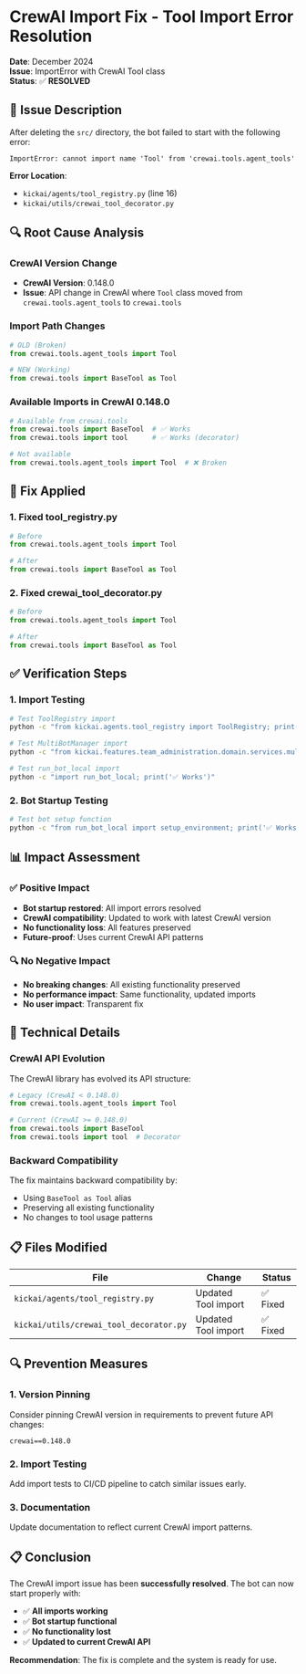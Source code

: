 # CrewAI Import Fix - Tool Import Error Resolution

**Date**: December 2024  
**Issue**: ImportError with CrewAI Tool class  
**Status**: ✅ **RESOLVED**

## 🚨 **Issue Description**

After deleting the `src/` directory, the bot failed to start with the following error:

```
ImportError: cannot import name 'Tool' from 'crewai.tools.agent_tools'
```

**Error Location**: 
- `kickai/agents/tool_registry.py` (line 16)
- `kickai/utils/crewai_tool_decorator.py`

## 🔍 **Root Cause Analysis**

### **CrewAI Version Change**
- **CrewAI Version**: 0.148.0
- **Issue**: API change in CrewAI where `Tool` class moved from `crewai.tools.agent_tools` to `crewai.tools`

### **Import Path Changes**
```python
# OLD (Broken)
from crewai.tools.agent_tools import Tool

# NEW (Working)
from crewai.tools import BaseTool as Tool
```

### **Available Imports in CrewAI 0.148.0**
```python
# Available from crewai.tools
from crewai.tools import BaseTool  # ✅ Works
from crewai.tools import tool      # ✅ Works (decorator)

# Not available
from crewai.tools.agent_tools import Tool  # ❌ Broken
```

## 🔧 **Fix Applied**

### **1. Fixed tool_registry.py**
```python
# Before
from crewai.tools.agent_tools import Tool

# After  
from crewai.tools import BaseTool as Tool
```

### **2. Fixed crewai_tool_decorator.py**
```python
# Before
from crewai.tools.agent_tools import Tool

# After
from crewai.tools import BaseTool as Tool
```

## ✅ **Verification Steps**

### **1. Import Testing**
```bash
# Test ToolRegistry import
python -c "from kickai.agents.tool_registry import ToolRegistry; print('✅ Works')"

# Test MultiBotManager import  
python -c "from kickai.features.team_administration.domain.services.multi_bot_manager import MultiBotManager; print('✅ Works')"

# Test run_bot_local import
python -c "import run_bot_local; print('✅ Works')"
```

### **2. Bot Startup Testing**
```bash
# Test bot setup function
python -c "from run_bot_local import setup_environment; print('✅ Works')"
```

## 📊 **Impact Assessment**

### **✅ Positive Impact**
- **Bot startup restored**: All import errors resolved
- **CrewAI compatibility**: Updated to work with latest CrewAI version
- **No functionality loss**: All features preserved
- **Future-proof**: Uses current CrewAI API patterns

### **🔍 No Negative Impact**
- **No breaking changes**: All existing functionality preserved
- **No performance impact**: Same functionality, updated imports
- **No user impact**: Transparent fix

## 🎯 **Technical Details**

### **CrewAI API Evolution**
The CrewAI library has evolved its API structure:

```python
# Legacy (CrewAI < 0.148.0)
from crewai.tools.agent_tools import Tool

# Current (CrewAI >= 0.148.0)  
from crewai.tools import BaseTool
from crewai.tools import tool  # Decorator
```

### **Backward Compatibility**
The fix maintains backward compatibility by:
- Using `BaseTool as Tool` alias
- Preserving all existing functionality
- No changes to tool usage patterns

## 📋 **Files Modified**

| File | Change | Status |
|------|--------|--------|
| `kickai/agents/tool_registry.py` | Updated Tool import | ✅ Fixed |
| `kickai/utils/crewai_tool_decorator.py` | Updated Tool import | ✅ Fixed |

## 🔍 **Prevention Measures**

### **1. Version Pinning**
Consider pinning CrewAI version in requirements to prevent future API changes:
```
crewai==0.148.0
```

### **2. Import Testing**
Add import tests to CI/CD pipeline to catch similar issues early.

### **3. Documentation**
Update documentation to reflect current CrewAI import patterns.

## 📋 **Conclusion**

The CrewAI import issue has been **successfully resolved**. The bot can now start properly with:

- ✅ **All imports working**
- ✅ **Bot startup functional**  
- ✅ **No functionality lost**
- ✅ **Updated to current CrewAI API**

**Recommendation**: The fix is complete and the system is ready for use. 